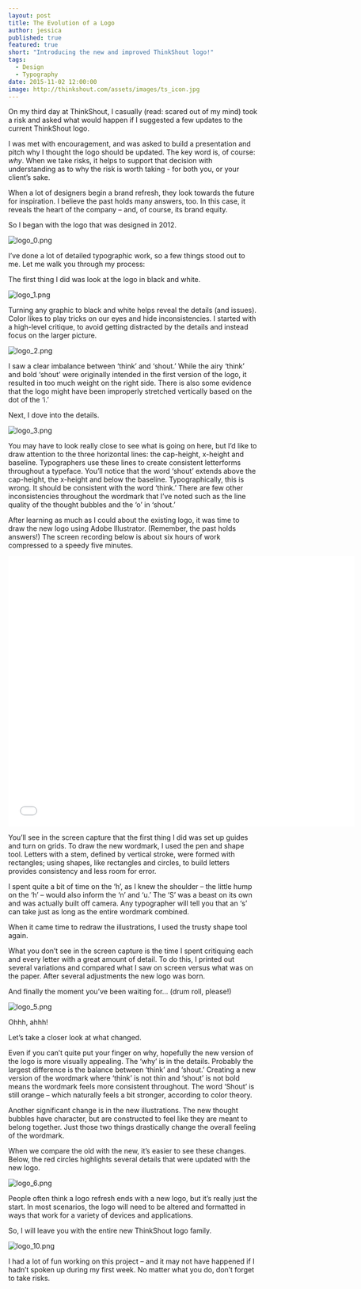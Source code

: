 ```yaml
---
layout: post
title: The Evolution of a Logo
author: jessica
published: true
featured: true
short: "Introducing the new and improved ThinkShout logo!"
tags: 
  - Design
  - Typography
date: 2015-11-02 12:00:00
image: http://thinkshout.com/assets/images/ts_icon.jpg 
---
```


On my third day at ThinkShout, I casually (read: scared out of my mind) took a risk and asked what would happen if I suggested a few updates to the current ThinkShout logo. 

I was met with encouragement, and was asked to build a presentation and pitch why I thought the logo should be updated. The key word is, of course: *why*. When we take risks, it helps to support that decision with understanding as to why the risk is worth taking - for both you, or your client’s sake. 

When a lot of designers begin a brand refresh, they look towards the future for inspiration. I believe the past holds many answers, too. In this case, it reveals the heart of the company – and, of course, its brand equity. 

So I began with the logo that was designed in 2012. 

![logo_0.png](/assets/images/blog/logo_0.png)

I’ve done a lot of detailed typographic work, so a few things stood out to me. Let me walk you through my process: 

The first thing I did was look at the logo in black and white.

![logo_1.png](/assets/images/blog/logo_1.png)

Turning any graphic to black and white helps reveal the details (and issues). Color likes to play tricks on our eyes and hide inconsistencies. I started with a high-level critique, to avoid getting distracted by the details and instead focus on the larger picture. 

![logo_2.png](/assets/images/blog/logo_2.png)

I saw a clear imbalance between ‘think’ and ‘shout.’ While the airy ‘think’ and bold ‘shout’ were originally intended in the first version of the logo, it resulted in too much weight on the right side. There is also some evidence that the logo might have been improperly stretched vertically based on the dot of the ‘i.’ 

Next, I dove into the details.

![logo_3.png](/assets/images/blog/logo_3.png)

You may have to look really close to see what is going on here, but I’d like to draw attention to the three horizontal lines: the cap-height, x-height and baseline. Typographers use these lines to create consistent letterforms throughout a typeface. You’ll notice that the word ‘shout’ extends above the cap-height, the x-height and below the baseline. Typographically, this is wrong. It should be consistent with the word ‘think.’ There are few other inconsistencies throughout the wordmark that I’ve noted such as the line quality of the thought bubbles and the ‘o’ in ‘shout.’ 

After learning as much as I could about the existing logo, it was time to draw the new logo using Adobe Illustrator. (Remember, the past holds answers!) The screen recording below is about six hours of work compressed to a speedy five minutes.

<iframe width="700" height="545" src="//www.youtube.com/embed/tpYF-kxnSLM" frameborder="0" allowfullscreen></iframe>

You’ll see in the screen capture that the first thing I did was set up guides and turn on grids. To draw the new wordmark, I used the pen and shape tool. Letters with a stem, defined by vertical stroke, were formed with rectangles; using shapes, like rectangles and circles, to build letters provides consistency and less room for error.  

I spent quite a bit of time on the ‘h’, as I knew the shoulder – the little hump on the ‘h’ – would also inform the ‘n’ and ‘u.’ The ‘S’ was a beast on its own and was actually built off camera. Any typographer will tell you that an ‘s’ can take just as long as the entire wordmark combined. 

When it came time to redraw the illustrations, I used the trusty shape tool again. 

What you don’t see in the screen capture is the time I spent critiquing each and every letter with a great amount of detail. To do this, I printed out several variations and compared what I saw on screen versus what was on the paper. After several adjustments the new logo was born.

And finally the moment you’ve been waiting for… (drum roll, please!)

![logo_5.png](/assets/images/blog/logo_5.png)

Ohhh, ahhh!

Let’s take a closer look at what changed.

Even if you can’t quite put your finger on why, hopefully the new version of the logo is more visually appealing. The ‘why’ is in the details. Probably the largest difference is the balance between ‘think’ and ‘shout.’ Creating a new version of the wordmark where ‘think’ is not thin and ‘shout’ is not bold means the wordmark feels more consistent throughout. The word ‘Shout’ is still orange – which naturally feels a bit stronger, according to color theory.

Another significant change is in the new illustrations. The new thought bubbles have character, but are constructed to feel like they are meant to belong together. Just those two things drastically change the overall feeling of the wordmark. 

When we compare the old with the new, it’s easier to see these changes. Below, the red circles highlights several details that were updated with the new logo. 

![logo_6.png](/assets/images/blog/logo_6.png)

People often think a logo refresh ends with a new logo, but it’s really just the start. In most scenarios, the logo will need to be altered and formatted in ways that work for a variety of devices and applications. 

So, I will leave you with the entire new ThinkShout logo family. 

![logo_10.png](/assets/images/blog/logo_10.png)

I had a lot of fun working on this project – and it may not have happened if I hadn’t spoken up during my first week. No matter what you do, don’t forget to take risks.
